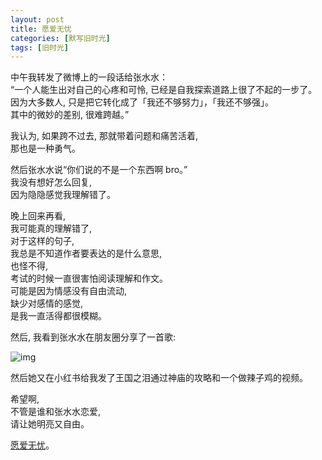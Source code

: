 ```yaml
---
layout: post
title: 愿爱无忧
categories: [默写旧时光]
tags: [旧时光]
---
```


中午我转发了微博上的一段话给张水水：   
“一个人能生出对自己的心疼和可怜, 已经是自我探索道路上很了不起的一步了。    
因为大多数人, 只是把它转化成了「我还不够努力」，「我还不够强」。   
其中的微妙的差别, 很难跨越。”   

我认为, 如果跨不过去, 那就带着问题和痛苦活着,       
那也是一种勇气。   

然后张水水说“你们说的不是一个东西啊 bro。”    
我没有想好怎么回复,   
因为隐隐感觉我理解错了。   

晚上回来再看,   
我可能真的理解错了,  
对于这样的句子,   
我总是不知道作者要表达的是什么意思,   
也怪不得,   
考试的时候一直很害怕阅读理解和作文。     
可能是因为情感没有自由流动,   
缺少对感情的感觉,    
是我一直活得都很模糊。

然后, 我看到张水水在朋友圈分享了一首歌:

![img](https://s3-img.meituan.net/v1/mss_3d027b52ec5a4d589e68050845611e68/ff/n0/0n/z1/cz_124812.jpg@596w_1l.jpg)

然后她又在小红书给我发了王国之泪通过神庙的攻略和一个做辣子鸡的视频。

希望啊,   
不管是谁和张水水恋爱,   
请让她明亮又自由。

[愿爱无忧](https://music.163.com/song?id=1445214028&userid=2539497)。
